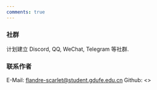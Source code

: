 ```yaml
---
comments: true
---
```


### 社群

计划建立 Discord, QQ, WeChat, Telegram 等社群. 

### 联系作者

E-Mail: <flandre-scarlet@student.gdufe.edu.cn>
Github: <>
